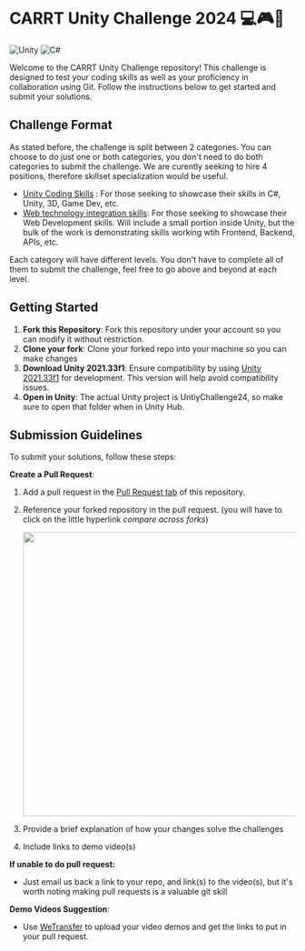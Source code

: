 # CARRT Unity Challenge 2024 💻🎮👾
![Unity](https://img.shields.io/badge/unity-%23000000.svg?style=for-the-badge&logo=unity&logoColor=white)
![C#](https://img.shields.io/badge/c%23-%23239120.svg?style=for-the-badge&logo=csharp&logoColor=white)

Welcome to the CARRT Unity Challenge repository! This challenge is designed to test your coding skills as well as your proficiency in collaboration using Git. Follow the instructions below to get started and submit your solutions. 

## Challenge Format

As stated before, the challenge is split between 2 categories. You can choose to do just one or both categories, you don't need to do both categories to submit the challenge. We are curently seeking to hire 4 positions, therefore skillset specialization would be useful.

- [Unity Coding Skills](/UnityCodingChallenge.md) : For those seeking to showcase their skills in C#, Unity, 3D, Game Dev, etc.
- [Web technology integration skills](/WebIntegrationChallenge.md): For those seeking to showcase their Web Development skills. Will include a small portion inside Unity, but the bulk of the work is demonstrating skills working wtih Frontend, Backend, APIs, etc.

Each category will have different levels. You don't have to complete all of them to submit the challenge, feel free to go above and beyond at each level.

## Getting Started

1. **Fork this Repository**: Fork this repository under your account so you can modify it without restriction.
2. **Clone your fork**: Clone your forked repo into your machine so you can make changes
3. **Download Unity 2021.33f1**: Ensure compatibility by using [Unity 2021.33f1](https://unity.com/releases/editor/whats-new/2021.3.33) for development. This version will help avoid compatibility issues.
4. **Open in Unity**: The actual Unity project is UntiyChallenge24, so make sure to open that folder when in Unity Hub.

## Submission Guidelines

To submit your solutions, follow these steps:

**Create a Pull Request**:
   1. Add a pull request in the [Pull Request tab](https://github.com/CARRTLABUSF/UnityChallenge24/pulls) of this repository.
   2. Reference your forked repository in the pull request. (you will have to click on the little hyperlink *compare across forks*)
      
      <img src="https://github.com/CARRTLABUSF/UnityChallenge24/assets/89555610/3630f18b-e085-45b3-81df-2b962b300624" width=500>

   4. Provide a brief explanation of how your changes solve the challenges
   5. Include links to demo video(s)

**If unable to do pull request:**
- Just email us back a link to your repo, and link(s) to the video(s), but it's worth noting making pull requests is a valuable git skill

**Demo Videos Suggestion**:
   - Use [WeTransfer](https://wetransfer.com/) to upload your video demos and get the links to put in your pull request.
